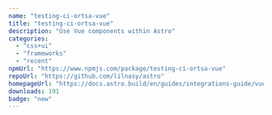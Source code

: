 ```yaml
---
name: "testing-ci-ortsa-vue"
title: "testing-ci-ortsa-vue"
description: "Use Vue components within Astro"
categories:
  - "css+ui"
  - "frameworks"
  - "recent"
npmUrl: "https://www.npmjs.com/package/testing-ci-ortsa-vue"
repoUrl: "https://github.com/lilnasy/astro"
homepageUrl: "https://docs.astro.build/en/guides/integrations-guide/vue/"
downloads: 191
badge: "new"
---
```

